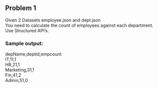 ## Problem 1  

Given 2 Datasets employee.json and dept.json  
You need to calculate the count of employees against each department. Use Structured API’s.  

### Sample output:  
depName,deptid,empcount  
IT,11,1  
HR,21,1  
Marketing,31,1   
Fin,41,2  
Admin,51,0  
